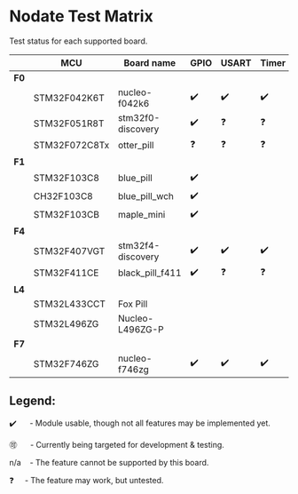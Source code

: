 # Nodate Test Matrix #

Test status for each supported board.

&nbsp; | MCU | Board name | GPIO | USART | Timer | Interrupts | I2C | SPI | I2S | Ethernet | ADC | DAC
----|--------|-----|---|---|---|---|---|---|---|---|---|---|
**F0** | &nbsp; | &nbsp; | &nbsp; | &nbsp; | &nbsp; | &nbsp; | &nbsp; | &nbsp; | &nbsp; | &nbsp; | &nbsp;
&nbsp; | STM32F042K6T  |nucleo-f042k6 | :heavy_check_mark: | :heavy_check_mark: | :heavy_check_mark: | :heavy_check_mark: | :heavy_check_mark: | &nbsp; | &nbsp; | n/a | :accept: | &nbsp;
&nbsp; | STM32F051R8T  | stm32f0-discovery | :heavy_check_mark: | :question: | :question: | :question: | :question: | | | n/a
&nbsp; | STM32F072C8Tx  | otter_pill| :question: | :question: | :question: | :question: | :question: | | | n/a
**F1** | &nbsp; | &nbsp; | &nbsp;
&nbsp; | STM32F103C8   | blue_pill | :heavy_check_mark: | | | | | | | n/a
&nbsp; | CH32F103C8   | blue_pill_wch | :heavy_check_mark: | | | | | | | n/a
&nbsp; | STM32F103CB  | maple_mini | :heavy_check_mark: | | | | | | | n/a
**F4** | &nbsp; | &nbsp; | &nbsp;
&nbsp; | STM32F407VGT  | stm32f4-discovery | :heavy_check_mark: | :heavy_check_mark: | :heavy_check_mark: | :heavy_check_mark: | | | | :accept:
&nbsp; | STM32F411CE | black_pill_f411 | :heavy_check_mark: | :question: | :question: | :question: | | | | n/a
**L4** | &nbsp; | &nbsp;
&nbsp; | STM32L433CCT | Fox Pill | 
&nbsp; | STM32L496ZG | Nucleo-L496ZG-P | 
**F7** | &nbsp; | &nbsp; | &nbsp;
&nbsp; | STM32F746ZG  | nucleo-f746zg | :heavy_check_mark: | :heavy_check_mark: | :heavy_check_mark: | :heavy_check_mark: | | | | :accept:


## Legend: ##

:heavy_check_mark: &nbsp; &nbsp; &nbsp;- Module usable, though not all features may be implemented yet.

:accept: &nbsp; &nbsp; &nbsp;- Currently being targeted for development & testing.

n/a &nbsp; &nbsp;- The feature cannot be supported by this board.

:question: &nbsp; &nbsp; - The feature may work, but untested.